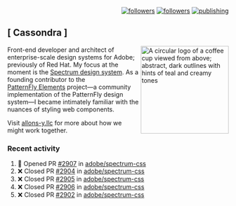 <p align="right"><a rel="me" href="https://front-end.social/@castastrophe">
    <img alt="followers" title="Follow me on Mastodon" src="https://img.shields.io/mastodon/follow/109297102751309835?domain=https%3A%2F%2Ffront-end.social&label=Follow&logo=mastodon&logoColor=white&style=for-the-badge&labelColor=008080&color=006969"/></a>
  <a href="https://codepen.io/castastrophe/">
    <img alt="followers" title="Follow me on CodePen" src="https://img.shields.io/badge/23-1?color=640464&labelColor=7c007c&style=for-the-badge&logo=codepen&label=Follow"/></a>
<a href="https://castastrophe.medium.com/">
    <img alt="publishing" title="View articles on Medium" src="https://img.shields.io/badge/107-1?color=666&labelColor=444&label=subscribe&logo=medium&logoColor=white&style=for-the-badge"/></a>
</p>

## [&nbsp;Cassondra&nbsp;]

<img align="right" src="https://github-production-user-asset-6210df.s3.amazonaws.com/1840295/253016758-ba468774-1cd3-42c2-8f43-947b5eeb5edf.png" height="200" alt="A circular logo of a coffee cup viewed from above; abstract, dark outlines with hints of teal and creamy tones">

Front-end developer and architect of enterprise-scale design systems for Adobe; previously of Red Hat. My focus at the moment is the [Spectrum design system](https://github.com/adobe/spectrum-css). As a founding contributor to the [PatternFly&nbsp;Elements](https://github.com/patternfly/patternfly-elements) project&mdash;a community implementation of the PatternFly design system&mdash;I became intimately familiar with the nuances of styling web components.

Visit [allons-y.llc](http://allons-y.llc/) for more about how we might work together.

### Recent activity

<!--START_SECTION:activity-->
1. 💪 Opened PR [#2907](https://github.com/adobe/spectrum-css/pull/2907) in [adobe/spectrum-css](https://github.com/adobe/spectrum-css)
2. ❌ Closed PR [#2904](https://github.com/adobe/spectrum-css/pull/2904) in [adobe/spectrum-css](https://github.com/adobe/spectrum-css)
3. ❌ Closed PR [#2905](https://github.com/adobe/spectrum-css/pull/2905) in [adobe/spectrum-css](https://github.com/adobe/spectrum-css)
4. ❌ Closed PR [#2906](https://github.com/adobe/spectrum-css/pull/2906) in [adobe/spectrum-css](https://github.com/adobe/spectrum-css)
5. ❌ Closed PR [#2902](https://github.com/adobe/spectrum-css/pull/2902) in [adobe/spectrum-css](https://github.com/adobe/spectrum-css)
<!--END_SECTION:activity-->

